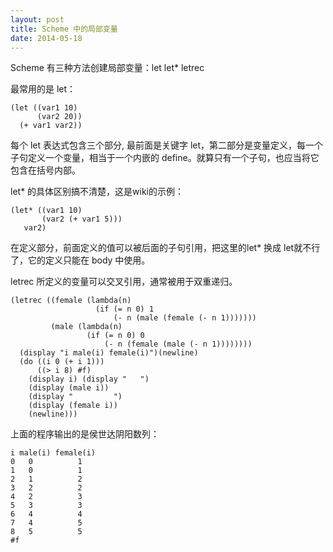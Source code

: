 ```yaml
---
layout: post
title: Scheme 中的局部变量
date: 2014-05-18
---
```


Scheme 有三种方法创建局部变量：let let* letrec

最常用的是 let：

    (let ((var1 10)
          (var2 20))
      (+ var1 var2))

每个 let 表达式包含三个部分, 最前面是关键字 let，第二部分是变量定义，每一个子句定义一个变量，相当于一个内嵌的 define。就算只有一个子句，也应当将它包含在括号内部。

let* 的具体区别搞不清楚，这是wiki的示例：

    (let* ((var1 10)
           (var2 (+ var1 5)))
       var2)

在定义部分，前面定义的值可以被后面的子句引用，把这里的let* 换成 let就不行了，它的定义只能在 body 中使用。

letrec 所定义的变量可以交叉引用，通常被用于双重递归。

```
(letrec ((female (lambda(n)
                   (if (= n 0) 1
                       (- n (male (female (- n 1)))))))
         (male (lambda(n)
                 (if (= n 0) 0
                     (- n (female (male (- n 1))))))))
  (display "i male(i) female(i)")(newline)
  (do ((i 0 (+ i 1)))
      ((> i 8) #f)
    (display i) (display "   ")
    (display (male i))
    (display "         ")
    (display (female i))
    (newline)))
```

上面的程序输出的是侯世达阴阳数列：

```
i male(i) female(i)
0   0          1
1   0          1
2   1          2
3   2          2
4   2          3
5   3          3
6   4          4
7   4          5
8   5          5
#f
```